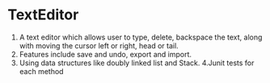 # TextEditor
1. A text editor which allows user to type, delete, backspace the text, along with moving the cursor left or right, head or tail. 
2. Features include save and undo, export and import. 
3. Using data structures like doubly linked list and Stack. 
4.Junit tests for each method
